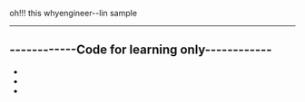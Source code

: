 oh!!!  this whyengineer--lin sample

----------------------------------------------
------------Code for learning only------------
----------------------------------------------
-
-
-

